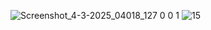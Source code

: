 ![Screenshot_4-3-2025_04018_127 0 0 1](https://github.com/user-attachments/assets/c775537b-911b-4826-9399-0bf7b4484c64)
![15](https://github.com/user-attachments/assets/57dc571e-ca53-4a65-9e95-81cc4bbe3491)
